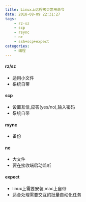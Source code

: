 ```yaml
---
title: Linux上远程拷贝常用命令
date: 2018-08-09 22:31:27
tags:
    - rz-sz
    - scp
    - rsync
    - nc
    - ssh+scp+expect
categories:
    - 编程
---
```


#### rz/sz

- 适用小文件
- 系统自带

#### scp

- 设置互信,应答(yes/no),输入密码
- 系统自带

#### rsync

- 备份

#### nc

- 大文件
- 要在接收端启动监听

#### expect

- linux上需要安装,mac上自带
- 适合处理需要交互的批量自动化任务


<!--more-->

